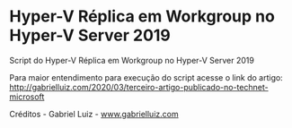 # Hyper-V Réplica em Workgroup no Hyper-V Server 2019
Script do Hyper-V Réplica em Workgroup no Hyper-V Server 2019

Para maior entendimento para execução do script acesse o link do artigo: http://gabrielluiz.com/2020/03/terceiro-artigo-publicado-no-technet-microsoft

Créditos - Gabriel Luiz - www.gabrielluiz.com
